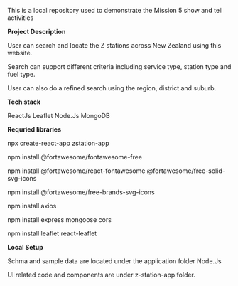 This is a local repository used to demonstrate the Mission 5 show and tell activities

**Project Description**

User can search and locate the Z stations across New Zealand using this website.

Search can support different criteria including service type, station type and fuel type.

User can also do a refined search using the region, district and suburb.

**Tech stack**

ReactJs
Leaflet
Node.Js
MongoDB

**Requried libraries**

npx create-react-app zstation-app

npm install @fortawesome/fontawesome-free

npm install @fortawesome/react-fontawesome @fortawesome/free-solid-svg-icons

npm install @fortawesome/free-brands-svg-icons

npm install axios

npm install express mongoose cors

npm install leaflet react-leaflet

**Local Setup**

Schma and sample data are located under the application folder Node.Js

UI related code and components are under z-station-app folder.
